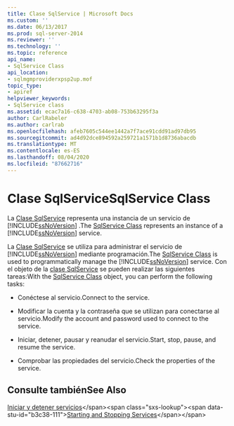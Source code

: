 ```yaml
---
title: Clase SqlService | Microsoft Docs
ms.custom: ''
ms.date: 06/13/2017
ms.prod: sql-server-2014
ms.reviewer: ''
ms.technology: ''
ms.topic: reference
api_name:
- SqlService Class
api_location:
- sqlmgmproviderxpsp2up.mof
topic_type:
- apiref
helpviewer_keywords:
- SqlService class
ms.assetid: ecac7a16-c638-4703-ab08-753b63295f3a
author: CarlRabeler
ms.author: carlrab
ms.openlocfilehash: afeb7605c544ee1442a7f7ace91cdd91ad97db95
ms.sourcegitcommit: ad4d92dce894592a259721a1571b1d8736abacdb
ms.translationtype: MT
ms.contentlocale: es-ES
ms.lasthandoff: 08/04/2020
ms.locfileid: "87662716"
---
```

# <a name="sqlservice-class"></a><span data-ttu-id="b3c38-102">Clase SqlService</span><span class="sxs-lookup"><span data-stu-id="b3c38-102">SqlService Class</span></span>
  <span data-ttu-id="b3c38-103">La [Clase SqlService](sqlservice-class.md) representa una instancia de un servicio de [!INCLUDE[ssNoVersion](../../../includes/ssnoversion-md.md)] .</span><span class="sxs-lookup"><span data-stu-id="b3c38-103">The [SqlService Class](sqlservice-class.md) represents an instance of a [!INCLUDE[ssNoVersion](../../../includes/ssnoversion-md.md)] service.</span></span>  
  
 <span data-ttu-id="b3c38-104">La [Clase SqlService](sqlservice-class.md) se utiliza para administrar el servicio de [!INCLUDE[ssNoVersion](../../../includes/ssnoversion-md.md)] mediante programación.</span><span class="sxs-lookup"><span data-stu-id="b3c38-104">The [SqlService Class](sqlservice-class.md) is used to programmatically manage the [!INCLUDE[ssNoVersion](../../../includes/ssnoversion-md.md)] service.</span></span> <span data-ttu-id="b3c38-105">Con el objeto de la [clase SqlService](sqlservice-class.md) se pueden realizar las siguientes tareas:</span><span class="sxs-lookup"><span data-stu-id="b3c38-105">With the [SqlService Class](sqlservice-class.md) object, you can perform the following tasks:</span></span>  
  
-   <span data-ttu-id="b3c38-106">Conéctese al servicio.</span><span class="sxs-lookup"><span data-stu-id="b3c38-106">Connect to the service.</span></span>  
  
-   <span data-ttu-id="b3c38-107">Modificar la cuenta y la contraseña que se utilizan para conectarse al servicio.</span><span class="sxs-lookup"><span data-stu-id="b3c38-107">Modify the account and password used to connect to the service.</span></span>  
  
-   <span data-ttu-id="b3c38-108">Iniciar, detener, pausar y reanudar el servicio.</span><span class="sxs-lookup"><span data-stu-id="b3c38-108">Start, stop, pause, and resume the service.</span></span>  
  
-   <span data-ttu-id="b3c38-109">Comprobar las propiedades del servicio.</span><span class="sxs-lookup"><span data-stu-id="b3c38-109">Check the properties of the service.</span></span>  
  
## <a name="see-also"></a><span data-ttu-id="b3c38-110">Consulte también</span><span class="sxs-lookup"><span data-stu-id="b3c38-110">See Also</span></span>  
 <span data-ttu-id="b3c38-111">[Iniciar y detener servicios](https://technet.microsoft.com/library/ms174886\(v=sql.105\).aspx)</span><span class="sxs-lookup"><span data-stu-id="b3c38-111">[Starting and Stopping Services](https://technet.microsoft.com/library/ms174886\(v=sql.105\).aspx)</span></span>  
  
  
